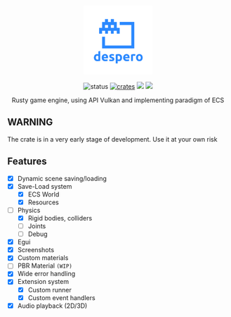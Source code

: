 <p align="center">
    <a href="https://konceptosociala.eu.org/despero"><img src="despero.svg" height="156" width="156" alt="despero"></a>
</p>    

<p align="center">
  <img src="https://img.shields.io/badge/Status-Alpha-blue?style=flat-square" alt="status">
  <a href="crates.io/crates/despero"><img src="https://img.shields.io/crates/v/despero.svg?style=flat-square" alt="crates"></a>
  <img src="https://img.shields.io/github/stars/konceptosociala/despero?style=flat-square&color=orange">
  <a href="https://github.com/konceptosociala/despero/issues"><img src="https://img.shields.io/github/issues/konceptosociala/despero?color=green&style=flat-square"></a>
</p>

<p align="center">
    Rusty game engine, using API Vulkan and implementing paradigm of ECS
</p>

## WARNING
The crate is in a very early stage of development. Use it at your own risk


## Features

- [x] Dynamic scene saving/loading
- [x] Save-Load system
  - [x] ECS World
  - [x] Resources
- [ ] Physics 
  - [x] Rigid bodies, colliders
  - [ ] Joints
  - [ ] Debug
- [x] Egui
- [x] Screenshots
- [x] Custom materials
- [ ] PBR Material `(WIP)`
- [x] Wide error handling
- [x] Extension system
  - [x] Custom runner
  - [x] Custom event handlers
- [x] Audio playback (2D/3D)

